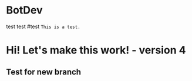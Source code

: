 # BotDev

test
test
#test
`This is a test.`
# Hi! Let's make this work! - version 4

## Test for new branch

